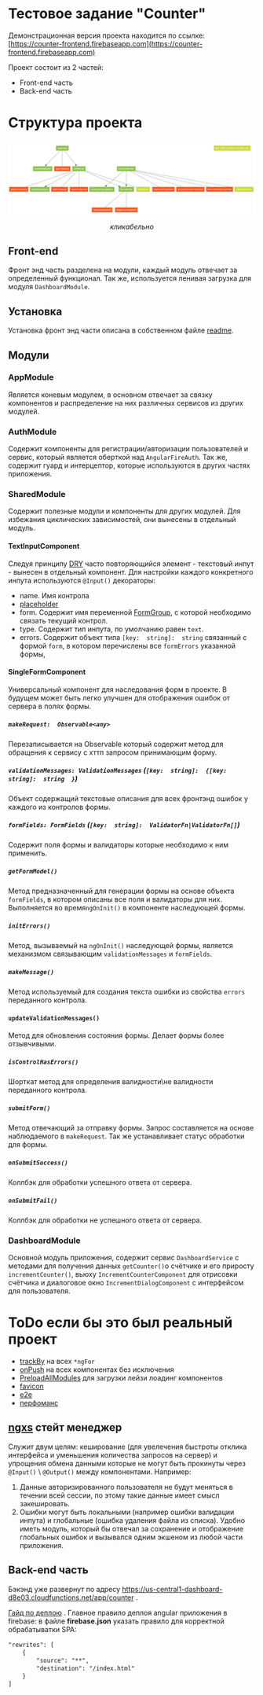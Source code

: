 # Тестовое задание "Counter"

Демонстрационная версия проекта находится по ссылке: [https://counter-frontend.firebaseapp.com](https://counter-frontend.firebaseapp.com)

Проект состоит из 2 частей:

-   Front-end часть
-   Back-end часть

# Структура проекта
[![(кликабельная структура проекта)](counter.jpg)](counter.jpg)
*<center>кликабельно</center>*

##  Front-end

Фронт энд часть разделена на модули, каждый модуль отвечает за определенный функционал. Так же, используется ленивая загрузка для модуля `DashboardModule`. 

## Установка
Установка фронт энд части описана в собственном файле [readme](https://github.com/bondaletov/counter/blob/master/dashboard/README.md).

## Модули

### AppModule

Является коневым модулем, в основном отвечает за связку компонентов и распределение на них различных сервисов из других модулей.

### AuthModule

Содержит компоненты для регистрации/авторизации пользователей и сервис, который является оберткой над `AngularFireAuth`. Так же, содержит гуард и интерцептор, которые используются в других частях приложения.

### SharedModule

Содержит полезные модули и компоненты для других модулей. Для избежания циклических зависимостей, они вынесены в отдельный модуль.
#### TextInputComponent
Следуя принципу [DRY](https://ru.wikipedia.org/wiki/Don%E2%80%99t_repeat_yourself) часто повторяющийся элемент - текстовый инпут - вынесен в отдельный компонент. Для настройки каждого конкретного инпута используются `@Input()` декораторы:

 - name. Имя контрола
 - [placeholder](https://developer.mozilla.org/ru/docs/Web/HTML/Element/Input#%D0%90%D1%82%D1%80%D0%B8%D0%B1%D1%83%D1%82%D1%8B)
 - form. Содержит имя переменной [FormGroup](https://angular.io/api/forms/FormGroup), с которой необходимо связать текущий контрол.
 - type. Содержит тип инпута, по умолчанию равен `text`.
 - errors. Содержит объект типа `[key:  string]:  string` связанный с формой `form`, в котором перечислены все `formErrors` указанной формы, 
#### SingleFormComponent
Универсальный компонент для наследования форм в проекте. В будущем может быть легко улучшен для отображения ошибок от сервера в полях формы.
##### `makeRequest:  Observable<any>`
Перезаписывается на Observable который содержит метод для обращения к сервису с хттп запросом принимающим форму.
##### `validationMessages: ValidationMessages` (`[key:  string]:  {[key:  string]:  string  }`)
Объект содержащий текстовые описания для всех фронтэнд ошибок у каждого из контролов формы.
##### `formFields: FormFields` (`[key:  string]:  ValidatorFn|ValidatorFn[]`)
Содержит поля формы и валидаторы которые необходимо к ним применить.
##### `getFormModel()`
Метод предназначенный для генерации формы на основе объекта `formFields`, в котором описаны все поля и валидаторы для них. Выполняется во время`ngOnInit()` в компоненте наследующей формы.
##### `initErrors()`
Метод, вызываемый на `ngOnInit()` наследующей формы, является механизмом связывающим `validationMessages` и `formFields`.
##### `makeMessage()`
Метод используемый для создания текста ошибки из свойства `errors` переданного контрола.
#### `updateValidationMessages()`
Метод для обновления состояния формы. Делает формы более отзывчивыми.
##### `isControlHasErrors()`
Шорткат метод для определения валидности\не валидности переданного контрола.
##### `submitForm()`
Метод отвечающий за отправку формы. Запрос составляется на основе наблюдаемого в `makeRequest`. Так же устанавливает статус обработки для формы.
##### `onSubmitSuccess()`
Коллбэк для обработки успешного ответа от сервера.
##### `onSubmitFail()`
Коллбэк для обработки не успешного ответа от сервера.

### DashboardModule
Основной модуль приложения, содержит сервис `DashboardService` с методами для получения данных  `getCounter()`о счётчике и его приросту `incrementCounter()`, вьюху `IncrementCounterComponent` для отрисовки счётчика и диалоговое окно `IncrementDialogComponent` с интерфейсом для пользователя. 

# ToDo если бы это был реальный проект

 - [trackBy](https://angular.io/api/core/TrackByFunction) на всех `*ngFor`
 - [onPush](https://angular.io/api/core/ChangeDetectionStrategy) на всех компонентах без исключения
 - [PreloadAllModules](https://angular.io/api/router/PreloadAllModules) для загрузки лейзи лоадинг компонентов
 - [favicon](https://realfavicongenerator.net/)
 - [e2e](https://www.protractortest.org)
 - [перфоманс](https://github.com/mgechev/angular-performance-checklist/blob/master/README.ru-RU.md)
 
## [ngxs](https://ngxs.gitbook.io/ngxs/)  стейт менеджер
Служит двум целям: кеширование (для увелечения быстроты отклика интерфейса и уменьшения количества запросов на сервер) и упрощения обмена данными которые не могут быть прокинуты через `@Input()` \ `@Output()` между компонентами. Например:
1. Данные авторизированного пользователя не будут меняться в течении всей сессии, по этому такие данные имеет смысл закешировать. 
2. Ошибки могут быть локальными (например ошибки валидации инпута) и глобальные (ошибка удаления файла из списка). Удобно иметь модуль, который бы отвечал за сохранение и отображение глобальных ошибок и вызывался одним экшеном из любой части приложения.

## Back-end часть
Бэкэнд уже развернут по адресу https://us-central1-dashboard-d8e03.cloudfunctions.net/app/counter .

[Гайд по деплою](https://medium.com/@longboardcreator/deploying-angular-6-applications-to-firebase-hosting-b5dacde9c772) . Главное правило деплоя angular приложения в firebase: в файле **firebase.json** указать правило для корректной обрабатыватки SPA:
```
"rewrites": [
    {
        "source": "**",
        "destination": "/index.html"
    }
]
```